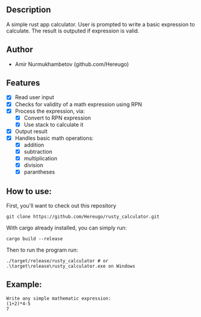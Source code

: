 ## Description

A simple rust app calculator. User is prompted to write a basic expression to calculate. The result is outputed if expression is valid.

## Author
- Amir Nurmukhambetov (github.com/Hereugo)

## Features

- [x] Read user input
- [x] Checks for validity of a math expression using RPN
- [x] Process the expression, via:
    - [x] Convert to RPN expression
    - [x] Use stack to calculate it 
- [x] Output result
- [x] Handles basic math operations:
    - [x] addition
    - [x] subtraction
    - [x] multiplication
    - [x] division
    - [x] parantheses

## How to use:

First, you'll want to check out this repository

```shell
git clone https://github.com/Hereugo/rusty_calculator.git
```

With cargo already installed, you can simply run:

```shell
cargo build --release
```

Then to run the program run:

```shell
./target/release/rusty_calculator # or .\target\release\rusty_calculator.exe on Windows
```

## Example:

```shell
Write any simple mathematic expression:
(1+2)*4-5
7
```
